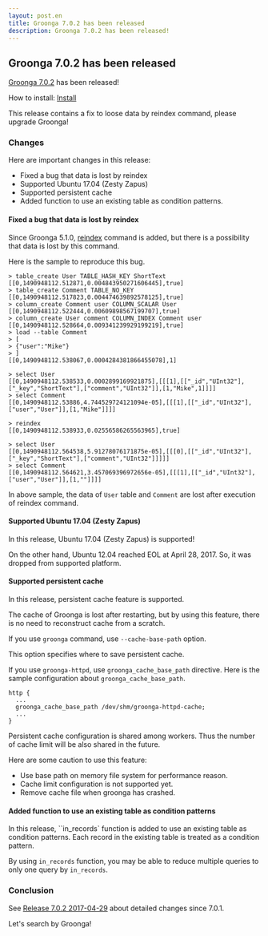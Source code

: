 ```yaml
---
layout: post.en
title: Groonga 7.0.2 has been released
description: Groonga 7.0.2 has been released!
---
```


## Groonga 7.0.2 has been released

[Groonga 7.0.2](/docs/news.html#release-7-0-1) has been released!

How to install: [Install](/docs/install.html)

This release contains a fix to loose data by reindex command, please upgrade Groonga!

### Changes

Here are important changes in this release:

  * Fixed a bug that data is lost by reindex
  * Supported Ubuntu 17.04 (Zesty Zapus)
  * Supported persistent cache
  * Added function to use an existing table as condition patterns.

#### Fixed a bug that data is lost by reindex

Since Groonga 5.1.0, [reindex](/docs/reference/commands/reindex.html) command is added, but there is a possibility that data is lost by this command.

Here is the sample to reproduce this bug.

    > table_create User TABLE_HASH_KEY ShortText
    [[0,1490948112.512871,0.004843950271606445],true]
    > table_create Comment TABLE_NO_KEY
    [[0,1490948112.517823,0.004474639892578125],true]
    > column_create Comment user COLUMN_SCALAR User
    [[0,1490948112.522444,0.00609898567199707],true]
    > column_create User comment COLUMN_INDEX Comment user
    [[0,1490948112.528664,0.009341239929199219],true]
    > load --table Comment
    > [
    > {"user":"Mike"}
    > ]
    [[0,1490948112.538067,0.0004284381866455078],1]

    > select User
    [[0,1490948112.538533,0.0002899169921875],[[[1],[["_id","UInt32"],["_key","ShortText"],["comment","UInt32"]],[1,"Mike",1]]]]
    > select Comment
    [[0,1490948112.53886,4.744529724121094e-05],[[[1],[["_id","UInt32"],["user","User"]],[1,"Mike"]]]]

    > reindex
    [[0,1490948112.538933,0.02556586265563965],true]

    > select User
    [[0,1490948112.564538,5.91278076171875e-05],[[[0],[["_id","UInt32"],["_key","ShortText"],["comment","UInt32"]]]]]
    > select Comment
    [[0,1490948112.564621,3.457069396972656e-05],[[[1],[["_id","UInt32"],["user","User"]],[1,""]]]]

In above sample, the data of ``User`` table and ``Comment`` are lost after execution of reindex command.

#### Supported Ubuntu 17.04 (Zesty Zapus)

In this release, Ubuntu 17.04 (Zesty Zapus) is supported!

On the other hand, Ubuntu 12.04 reached EOL at April 28, 2017. So, it was dropped from supported platform.

#### Supported persistent cache

In this release, persistent cache feature is supported.

The cache of Groonga is lost after restarting, but by using this feature, there is no need to reconstruct cache from a scratch.

If you use ``groonga`` command, use ``--cache-base-path`` option.

This option specifies where to save persistent cache.

If you use ``groonga-httpd``, use ``groonga_cache_base_path`` directive.
Here is the sample configuration about ``groonga_cache_base_path``.

    http {
      ...
      groonga_cache_base_path /dev/shm/groonga-httpd-cache;
      ...
    }

Persistent cache configuration is shared among workers. Thus the number of cache limit will be also shared in the future.

Here are some caution to use this feature:

* Use base path on memory file system for performance reason.
* Cache limit configuration is not supported yet.
* Remove cache file when groonga has crashed.

#### Added function to use an existing table as condition patterns

In this release, ``in_records` function is added to use an existing table as condition patterns. Each record in the existing table is treated as a condition pattern.

By using ``in_records`` function, you may be able to reduce multiple queries to only one query by ``in_records``.

### Conclusion

See [Release 7.0.2 2017-04-29](/docs/news.html#release-7-0-2) about detailed changes since 7.0.1.

Let's search by Groonga!
